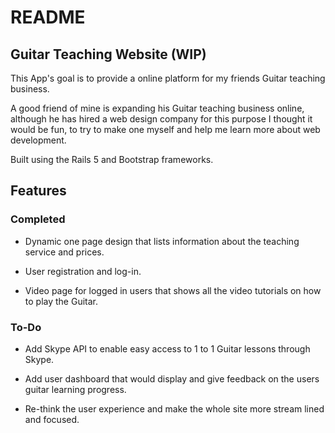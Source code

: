 README
======

Guitar Teaching Website (WIP)
-----------------------------------------

This App's goal is to provide a online platform for my friends Guitar teaching business.

A good friend of mine is expanding his Guitar teaching business online, although he has hired a web design company for this purpose I thought it would be fun, to try to make one myself and help me learn more about web development.

Built using the Rails 5 and Bootstrap frameworks.

Features
--------

### Completed

* Dynamic one page design that lists information about the teaching service and prices.

* User registration and log-in.

* Video page for logged in users that shows all the video tutorials on how to play the Guitar.

### To-Do

* Add Skype API to enable easy access to 1 to 1 Guitar lessons through Skype.

* Add user dashboard that would display and give feedback on the users guitar learning progress.

* Re-think the user experience and make the whole site more stream lined and focused.
